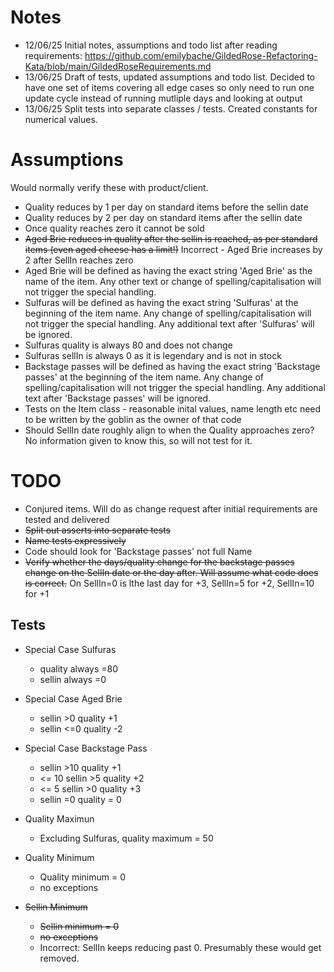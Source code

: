 # Notes

- 12/06/25 Initial notes, assumptions and todo list after reading requirements: https://github.com/emilybache/GildedRose-Refactoring-Kata/blob/main/GildedRoseRequirements.md
- 13/06/25 Draft of tests, updated assumptions and todo list. Decided to have one set of items covering all edge cases so only need to run one update cycle instead of running mutliple days and looking at output
- 13/06/25 Split tests into separate classes / tests. Created constants for numerical values.

# Assumptions 
Would normally verify these with product/client.

- Quality reduces by 1 per day on standard items before the sellin date
- Quality reduces by 2 per day on standard items after the sellin date
- Once quality reaches zero it cannot be sold
- ~~Aged Brie reduces in quality after the sellin is reached, as per standard items (even aged cheese has a limit!)~~ Incorrect - Aged Brie increases by 2 after SellIn reaches zero
- Aged Brie will be defined as having the exact string 'Aged Brie' as the name of the item. Any other text or change of spelling/capitalisation will not trigger the special handling.
- Sulfuras will be defined as having the exact string 'Sulfuras' at the beginning of the item name. Any change of spelling/capitalisation will not trigger the special handling. Any additional text after 'Sulfuras' will be ignored. 
- Sulfuras quality is always 80 and does not change
- Sulfuras sellIn is always 0 as it is legendary and is not in stock
- Backstage passes will be defined as having the exact string 'Backstage passes' at the beginning of the item name. Any change of spelling/capitalisation will not trigger the special handling. Any additional text after 'Backstage passes' will be ignored. 
- Tests on the Item class - reasonable inital values, name length etc need to be written by the goblin as the owner of that code
- Should SellIn date roughly align to when the Quality approaches zero? No information given to know this, so will not test for it.


# TODO

- Conjured items. Will do as change request after initial requirements are tested and delivered
- ~~Split out asserts into separate tests~~
- ~~Name tests expressively~~
- Code should look for 'Backstage passes' not full Name
- ~~Verify whether the days/quality change for the backstage passes change on the SellIn date or the day after. Will assume what code does is correct.~~  On  SellIn=0 is lthe last day for +3, SellIn=5 for +2, SellIn=10 for +1

## Tests

- Special Case Sulfuras
  - quality always =80
  - sellin always =0

- Special Case Aged Brie
  - sellin >0  quality +1
  - sellin <=0 quality -2

- Special Case Backstage Pass
  - sellin >10  quality +1
  - <= 10  sellin >5  quality +2
  - <= 5 sellin >0 quality +3
  - sellin =0 quality = 0

- Quality Maximun
  - Excluding Sulfuras, quality maximum = 50

- Quality Minimum
  - Quality minimum = 0
  - no exceptions


- ~~Sellin Minimum~~
  - ~~Sellin minimum = 0~~
  - ~~no exceptions~~ 
  - Incorrect: SellIn keeps reducing past 0. Presumably these would get removed.








